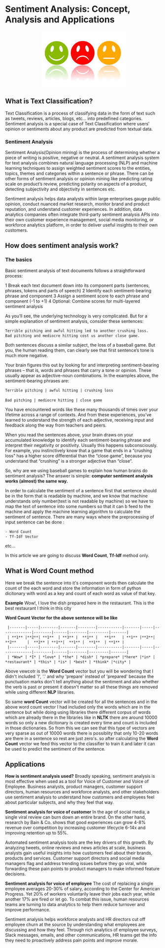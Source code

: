# Sentiment Analysis: Concept, Analysis and Applications

<p align="center"> 
<img src="images/sentiment.jpg">
</p>

## What is Text Classification?

Text Classification is a process of classifying data in the form of text such as tweets, reviews, articles, blogs, etc... into predefined categories. Sentiment analysis is a special case of Text Classification where users’ opinion or sentiments about any product are predicted from textual data.

### Sentiment Analysis

Sentiment Analysis(Opinion mining) is the process of determining whether a piece of writing is positive, negative or neutral. A sentiment analysis system for text analysis combines natural language processing (NLP) and machine learning techniques to assign weighted sentiment scores to the entities, topics, themes and categories within a sentence or phrase. There can be other forms of sentiment analysis or opinion mining like predicting rating scale on product’s review, predicting polarity on aspects of a product, detecting subjectivity and objectivity in sentences etc.

Sentiment analysis helps data analysts within large enterprises gauge public opinion, conduct nuanced market research, monitor brand and product reputation, and understand customer experiences. In addition, data analytics companies often integrate third-party sentiment analysis APIs into their own customer experience management, social media monitoring, or workforce analytics platform, in order to deliver useful insights to their own customers.

## How does sentiment analysis work?

### The basics

Basic sentiment analysis of text documents follows a straightforward process:

1 Break each text document down into its component parts (sentences, phrases, tokens and parts of speech)
2 Identify each sentiment-bearing phrase and component
3 Assign a sentiment score to each phrase and component (-1 to +1)
4 Optional: Combine scores for multi-layered sentiment analysis

As you’ll see, the underlying technology is very complicated. But for a simple explanation of sentiment analysis, consider these sentences:

    Terrible pitching and awful hitting led to another crushing loss.
    Bad pitching and mediocre hitting cost us another close game.

Both sentences discuss a similar subject, the loss of a baseball game. But you, the human reading them, can clearly see that first sentence’s tone is much more negative.

Your brain figures this out by looking for and interpreting sentiment-bearing phrases – that is, words and phrases that carry a tone or opinion. These usually appear as adjective-noun combinations. In the examples above, the sentiment-bearing phrases are:

    Terrible pitching | awful hitting | crushing loss

    Bad pitching | mediocre hitting | close game
    
You have encountered words like these many thousands of times over your lifetime across a range of contexts. And from these experiences, you’ve learned to understand the strength of each adjective, receiving input and feedback along the way from teachers and peers.

When you read the sentences above, your brain draws on your accumulated knowledge to identify each sentiment-bearing phrase and interpret their negativity or positivity. Usually this happens subconsciously. For example, you instinctively know that a game that ends in a “crushing loss” has a higher score differential than the “close game”, because you understand that “crushing” is a stronger adjective than “close”.

So, why are we using baseball games to explain how human brains do sentiment analysis? The answer is simple: **computer sentiment analysis works (almost) the same way.**

In order to calculate the sentiment of a sentence first that sentence should be in the form that is readable by machine, and we know that machine understands only number(text is not readable by machine) so we have to map the text of sentence into some numbers so that it can b feed to the machine and apply the machine learning algorithm to calculate the sentiment of sentence. There are many ways where the preprocessing of input sentence can be done :

    - Word Count
    - Tf-Idf Vector
etc...

In this article we are going to discuss **Word Count**, **Tf-Idf** method only.

## What is Word Count method
Here we break the sentence into it's component words then calculate the count of the each word and store the information in form of python dicitonary with word as a key and count of each word as value of that key.

**Example**
    Wow!, I love the dish prepared here in the restaurant. This is the best restaurant I think in this city

**Word Count Vector for the above sentence will be like**

     |-------|-----|--------|-------|--------|-----------|-------|-----|--------------|--------|------|--------|---------|-------|
     | **1** |**2**| **1**  | **3** |  **1** |   **1**   | **1** |**2**|    **2**     |  **2** | **1**|  **1** |  **1**  | **1** |
     |-------|-----|--------|-------|--------|-----------|-------|-----|--------------|--------|------|--------|---------|-------|
     | *Wow* | *I* | *love* | *the* | *dish* | *prepare* |*here* |*in* | *restaurant* | *this* | *is* | *best* | *think* |*city* | 

Above vewcotr is the **Word Count** vector but you will be wondering that I didn't included '!', '.' and why 'prepare' instead of 'prepared' because the punctuation marks don't tell anything about the sentiment and also whether the verb is past or present it doesn't matter so all these things are removed while using different **NLP** libraries.

So same **word Count** vector will be created for all the sentences and in the above word count vector I had included only the words which are in the sentence but while doing using libraries there different corpus of words which are already there in the libraries like in **NLTK** there are around 10000 words so only a new dicitonary is created every time and count is included in those dictionaries.
So from this we can see that this type of vectors are very sparse as out of 10000 words there is possiblity that only 10-20 words are there in a sentence so rest are just zero's.
so after calculating the **Word Count** vector we feed this vector to the classifier to train it and later it can be used to predict the sentiment of the sentence.

## Applications

**How is sentiment analysis used?**
Broadly speaking, sentiment analysis is most effective when used as a tool for Voice of Customer and Voice of Employee. Business analysts, product managers, customer support directors, human resources and workforce analysts, and other stakeholders use sentiment analysis to understand how customers and employees feel about particular subjects, and why they feel that way.

**Sentiment analysis for voice of customer**
In the age of social media, a single viral review can burn down an entire brand. On the other hand, research by Bain & Co. shows that good experiences can grow 4-8% revenue over competition by increasing customer lifecycle 6-14x and improving retention up to 55%.

Automated sentiment analysis tools are the key drivers of this growth. By analyzing tweets, online reviews and news articles at scale, business analysts gain useful insights into how customers feel about their brands, products and services. Customer support directors and social media managers flag and address trending issues before they go viral, while forwarding these pain points to product managers to make informed feature decisions.

**Sentiment analysis for voice of employee**
The cost of replacing a single employee averages 20-30% of salary, according to the Center for American Progress. Yet 20% of workers voluntarily leave their jobs each year, while another 17% are fired or let go. To combat this issue, human resources teams are turning to data analytics to help them reduce turnover and improve performance.

Sentiment analysis helps workforce analysts and HR directors cut off employee churn at the source by understanding what employees are discussing and how they feel. Through rich analytics of employee surveys, Slack messages, emails, and other communications, HR teams get the info they need to proactively address pain points and improve morale.
